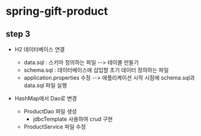 # spring-gift-product

## step 3

- H2 데이터베이스 연결
  - data.sql : 스키마 정의하는 파일 --> 테이블 만들기
  - schema.sql : 데이터베이스에 삽입할 초기 데이터 정의하는 파일
  - application.properties 수정 --> 애플리케이션 시작 시점에 schema.sql과 data.sql 파일 실행

- HashMap에서 Dao로 변경
  - ProductDao 파일 생성
    - jdbcTemplate 사용하여 crud 구현
  - ProductService 파일 수정